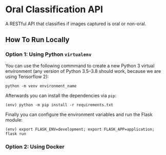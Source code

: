 # Oral Classification API
A RESTful API that classifies if images captured is oral or non-oral.


## How To Run Locally 
### Option 1: Using Python `virtualenv`
You can use the following commmand to create a new Python 3 virtual environment (any version of Python 3.5–3.8 should work, because we are using Tensorflow 2):
```
python -m venv environment_name
``` 
Afterwards you can install the dependencies via `pip`:
```
(env) python -m pip install -r requirements.txt
```
Finally you can configure the environment variables and run the Flask module:
```
(env) export FLASK_ENV=development; export FLASK_APP=application; flask run
```
### Option 2: Using Docker




